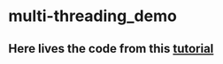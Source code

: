# multi-threading_demo

## Here lives the code from this [tutorial](https://www.digitalocean.com/community/tutorials/how-to-use-multithreading-in-node-js)
